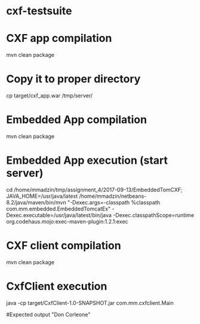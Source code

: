 # cxf-testsuite

# CXF app compilation
mvn clean package

# Copy it to proper directory
cp target/cxf_app.war /tmp/server/

# Embedded App compilation
mvn clean package

# Embedded App execution (start server)
cd /home/mmadzin/tmp/assignment_4/2017-09-13/EmbeddedTomCXF; JAVA_HOME=/usr/java/latest /home/mmadzin/netbeans-8.2/java/maven/bin/mvn "-Dexec.args=-classpath %classpath com.mm.embedded.EmbeddedTomcatEx" -Dexec.executable=/usr/java/latest/bin/java -Dexec.classpathScope=runtime org.codehaus.mojo:exec-maven-plugin:1.2.1:exec

# CXF client compilation
mvn clean package

# CxfClient execution
java -cp target/CxfClient-1.0-SNAPSHOT.jar com.mm.cxfclient.Main

#Expected output
"Don Corleone"

